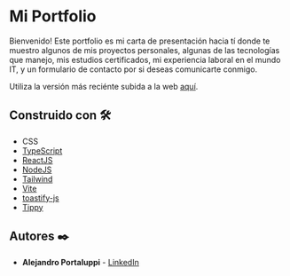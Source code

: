 # Mi Portfolio

Bienvenido! Este portfolio es mi carta de presentación hacia tí donde te muestro algunos de mis proyectos personales, algunas de las tecnologías que manejo, mis estudios certificados, mi experiencia laboral en el mundo IT, y un formulario de contacto por si deseas comunicarte conmigo.

Utiliza la versión más reciénte subida a la web [aquí](https://portfolioalejandrop.netlify.app/).

## Construido con 🛠️

* CSS
* [TypeScript](https://www.typescriptlang.org/)
* [ReactJS](https://reactjs.org/)
* [NodeJS](https://nodejs.org/)
* [Tailwind](https://tailwindcss.com/)
* [Vite](https://vitejs.dev/)
* [toastify-js](https://www.npmjs.com/package/toastify-js)
* [Tippy](https://atomiks.github.io/tippyjs/)

## Autores ✒️

* **Alejandro Portaluppi** - [LinkedIn](https://www.linkedin.com/in/alejandro-portaluppi/)

